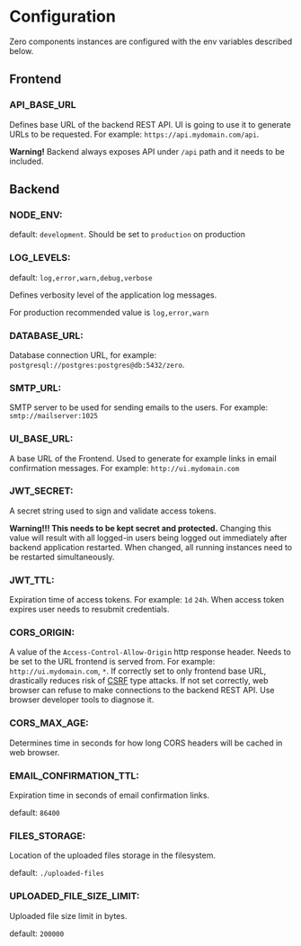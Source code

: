 # Configuration

Zero components instances are configured with the env variables described below.

## Frontend

### API_BASE_URL

Defines base URL of the backend REST API. UI is going to use it to generate URLs to be requested. For
example: `https://api.mydomain.com/api`.

**Warning!** Backend always exposes API under `/api` path and it needs to be included.

## Backend

### NODE_ENV:

default: `development`. Should be set to `production` on production

### LOG_LEVELS:

default: `log,error,warn,debug,verbose`

Defines verbosity level of the application log messages.

For production recommended value is `log,error,warn`

### DATABASE_URL:

Database connection URL, for example: `postgresql://postgres:postgres@db:5432/zero`.

### SMTP_URL:

SMTP server to be used for sending emails to the users. For example: `smtp://mailserver:1025`

### UI_BASE_URL:

A base URL of the Frontend. Used to generate for example links in email confirmation messages. For
example: `http://ui.mydomain.com`

### JWT_SECRET:

A secret string used to sign and validate access tokens.

**Warning!!! This needs to be kept secret and protected.** Changing this value will result with all logged-in users
being logged out immediately after backend application restarted. When changed, all running instances need to be
restarted simultaneously.

### JWT_TTL:

Expiration time of access tokens. For example: `1d` `24h`. When access token expires user needs to resubmit credentials.

### CORS_ORIGIN:

A value of the `Access-Control-Allow-Origin` http response header. Needs to be set to the URL frontend is served from.
For example: `http://ui.mydomain.com`, `*`. If correctly set to only frontend base URL, drastically reduces risk
of [CSRF](https://owasp.org/www-community/attacks/csrf) type attacks. If not set correctly, web browser can refuse to make
connections to the backend REST API. Use browser developer tools to diagnose it.

### CORS_MAX_AGE:

Determines time in seconds for how long CORS headers will be cached in web browser.

### EMAIL_CONFIRMATION_TTL:

Expiration time in seconds of email confirmation links.

default: `86400`

### FILES_STORAGE:

Location of the uploaded files storage in the filesystem.

default: `./uploaded-files`

### UPLOADED_FILE_SIZE_LIMIT:

Uploaded file size limit in bytes.

default: `200000`
